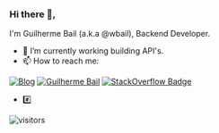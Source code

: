 ### Hi there 👋, 

I'm Guilherme Bail (a.k.a @wbail), Backend Developer.

- :office: I’m currently working building API's.
- 📫 How to reach me: 

[![Blog](https://img.shields.io/static/v1?label=Blog&message=bail.dev&color=red)](https://bail.dev/)
[![Guilherme Bail](https://img.shields.io/badge/LinkedIn-Guilherme%20Bail-blue)](https://www.linkedin.com/in/guilherme-bail/)
[![StackOverflow Badge](https://img.shields.io/badge/StackOverflow-wbail-orange)](https://stackoverflow.com/users/1420841/wbail)

- :hash: 

![visitors](https://visitor-badge.glitch.me/badge?page_id=wbail.wbail)